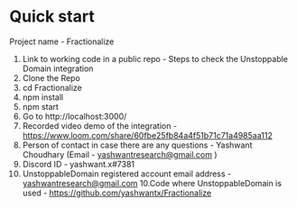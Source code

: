 # Quick start
Project name - Fractionalize
1. Link to working code in a public repo - Steps to check the Unstoppable Domain integration 
2. Clone the Repo
3. cd Fractionalize
4. npm install
5. npm start
6. Go to http://localhost:3000/
6. Recorded video demo of the integration - https://www.loom.com/share/60fbe25fb84a4f51b71c71a4985aa112
7. Person of contact in case there are any questions - Yashwant Choudhary (Email - yashwantresearch@gmail.com )
8. Discord ID - yashwant.x#7381
9. UnstoppableDomain registered account email address - yashwantresearch@gmail.com
10.Code where UnstoppableDomain is used - https://github.com/yashwantx/Fractionalize
